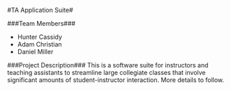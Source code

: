#TA Application Suite#

###Team Members###
* Hunter Cassidy
* Adam Christian
* Daniel Miller

###Project Description###
This is a software suite for instructors and teaching assistants to streamline large collegiate classes that involve significant amounts of student-instructor interaction.  More details to follow.
